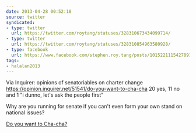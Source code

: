```yaml
---
date: 2013-04-28 00:52:18
source: twitter
syndicated:
- type: twitter
  url: https://twitter.com/roytang/statuses/328310673434099714/
- type: twitter
  url: https://twitter.com/roytang/statuses/328310854963580928/
- type: facebook
  url: https://www.facebook.com/stephen.roy.tang/posts/10152211154278912
tags:
- halalan2013
---
```


Via Inquirer: opinions of senatoriables on charter change https://opinion.inquirer.net/51541/do-you-want-to-cha-cha 20 yes, 11 no and 1 "i dunno, let's ask the people first"

Why are you running for senate if you can't even form your own stand on national issues?

[Do you want to Cha-cha?](http://opinion.inquirer.net/51541/do-you-want-to-cha-cha)
